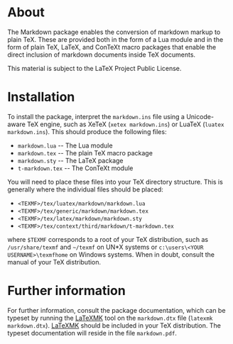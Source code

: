 # About #

The Markdown package enables the conversion of markdown markup to plain TeX. These are provided both in the form of a Lua module and in the form of plain TeX, LaTeX, and ConTeXt macro packages that enable the direct inclusion of markdown documents inside TeX documents.

This ma­te­rial is sub­ject to the LaTeX Project Public Li­cense.

# Installation #

To install the package, interpret the `markdown.ins` file using a Unicode-aware TeX engine, such as XeTeX (`xetex markdown.ins`) or LuaTeX (`luatex markdown.ins`). This should produce the following files:

 * `markdown.lua` -- The Lua module
 * `markdown.tex` -- The plain TeX macro package
 * `markdown.sty` -- The LaTeX package
 * `t-markdown.tex` -- The ConTeXt module

You will need to place these files into your TeX directory structure. This is generally where the individual files should be placed:

 * `<TEXMF>/tex/luatex/markdown/markdown.lua`
 * `<TEXMF>/tex/generic/markdown/markdown.tex`
 * `<TEXMF>/tex/latex/markdown/markdown.sty`
 * `<TEXMF>/tex/context/third/markdown/t-markdown.tex`

where `$TEXMF` corresponds to a root of your TeX distribution, such as `/usr/share/texmf` and `~/texmf` on UN*X systems or `c:\users\<YOUR USERNAME>\texmfhome` on Windows systems. When in doubt, consult the manual of your TeX distribution.

# Further information #

For further information, consult the package documentation, which can be typeset by running the [LaTeXMK] tool on the `markdown.dtx` file (`latexmk markdown.dtx`). [LaTeXMK] should be included in your TeX distribution. The typeset documentation will reside in the file `markdown.pdf`.

[LaTeXMK]: https://www.ctan.org/pkg/latexmk/